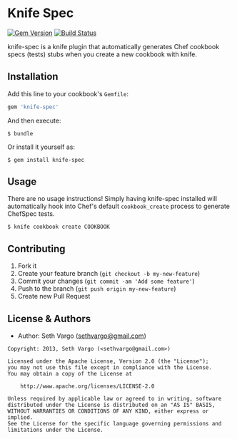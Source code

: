 Knife Spec
==========
[![Gem Version](https://badge.fury.io/rb/knife-spec.png)](http://badge.fury.io/rb/knife-spec)
[![Build Status](https://travis-ci.org/sethvargo/knife-spec.png?branch=master)](https://travis-ci.org/sethvargo/knife-spec)

knife-spec is a knife plugin that automatically generates Chef cookbook specs (tests) stubs when you create a new cookbook with knife.


Installation
------------
Add this line to your cookbook's `Gemfile`:

```ruby
gem 'knife-spec'
```

And then execute:

    $ bundle

Or install it yourself as:

    $ gem install knife-spec


Usage
-----
There are no usage instructions! Simply having knife-spec installed will automatically hook into Chef's default `cookbook_create` process to generate ChefSpec tests.

    $ knife cookbook create COOKBOOK


Contributing
------------
1. Fork it
2. Create your feature branch (`git checkout -b my-new-feature`)
3. Commit your changes (`git commit -am 'Add some feature'`)
4. Push to the branch (`git push origin my-new-feature`)
5. Create new Pull Request


License & Authors
-----------------
- Author: Seth Vargo (sethvargo@gmail.com)

```text
Copyright: 2013, Seth Vargo (<sethvargo@gmail.com>)

Licensed under the Apache License, Version 2.0 (the "License");
you may not use this file except in compliance with the License.
You may obtain a copy of the License at

    http://www.apache.org/licenses/LICENSE-2.0

Unless required by applicable law or agreed to in writing, software
distributed under the License is distributed on an "AS IS" BASIS,
WITHOUT WARRANTIES OR CONDITIONS OF ANY KIND, either express or implied.
See the License for the specific language governing permissions and
limitations under the License.
```
